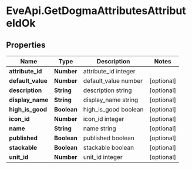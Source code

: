 # EveApi.GetDogmaAttributesAttributeIdOk

## Properties
Name | Type | Description | Notes
------------ | ------------- | ------------- | -------------
**attribute_id** | **Number** | attribute_id integer | 
**default_value** | **Number** | default_value number | [optional] 
**description** | **String** | description string | [optional] 
**display_name** | **String** | display_name string | [optional] 
**high_is_good** | **Boolean** | high_is_good boolean | [optional] 
**icon_id** | **Number** | icon_id integer | [optional] 
**name** | **String** | name string | [optional] 
**published** | **Boolean** | published boolean | [optional] 
**stackable** | **Boolean** | stackable boolean | [optional] 
**unit_id** | **Number** | unit_id integer | [optional] 


